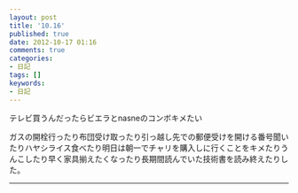 ```yaml
---
layout: post
title: '10.16'
published: true
date: 2012-10-17 01:16
comments: true
categories:
- 日記
tags: []
keywords:
- 日記
---
```

テレビ買うんだったらビエラとnasneのコンボキメたい

ガスの開栓行ったり布団受け取ったり引っ越し先での郵便受けを開ける番号聞いたりハヤシライス食べたり明日は朝一でチャリを購入しに行くことをキメたりうんこしたり早く家具揃えたくなったり長期間読んでいた技術書を読み終えたりした。

---

